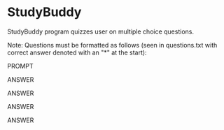 # StudyBuddy
StudyBuddy program quizzes user on multiple choice questions.

Note: Questions must be formatted as follows (seen in questions.txt with correct answer denoted with an "*" at the start):

PROMPT

ANSWER

ANSWER

ANSWER

ANSWER
